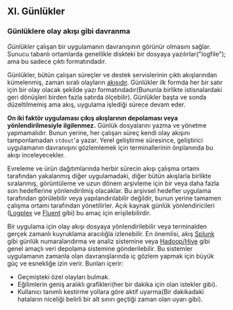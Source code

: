 ## XI. Günlükler
### Günlüklere olay akışı gibi davranma

*Günlükler* çalışan bir uygulamanın davranışının görünür olmasını sağlar. Sunucu tabanlı ortamlarda genellikle diskteki bir dosyaya yazılırlar("logfile"); ama bu sadece çıktı formatındadır.

Günlükler, bütün çalışan süreçler ve destek servislerinin çıktı akışlarından kümelenmiş, zaman sıralı olayların [akışıdır](https://adam.herokuapp.com/past/2011/4/1/logs_are_streams_not_files/). Günlükler ilk formda her bir satır için bir olay olacak şekilde yazı formatındadır(Bununla birlikte istisnalardaki geri dönüşleri birden fazla satırda ölçebilir). Günlükler başta ve sonda düzeltilmemiş ama akış, uygulama işlediği sürece devam eder.

**On iki faktör uygulaması çıkış akışlarının depolaması veya yönlendirilmesiyle ilgilenmez.** Günlük dosyalarını yazma ve yönetme yapmamalıdır. Bunun yerine, her çalışan süreç kendi olay akışını tamponlamadan `stdout`'a yazar. Yerel geliştirme süresince, geliştirici uygulamanın davranışını gözlemlemek için terminallerinin önplanında bu akışı inceleyecekler.

Evreleme ve ürün dağıtımlarında herbir sürecin akışı çalışma ortamı tarafından yakalanmış diğer uygulamadaki, diğer bütün akışlarla birlikte sıralanmış, görüntüleme ve uzun dönem arşivleme için bir veya daha fazla son hedeflerine yönlendirilmiş olacaklar. Bu arşivsel hedefler uygulama tarafından görülebilir veya yapılandırılabilir değildir, bunun yerine tamamen çalışma ortamı tarafından yönetilirler. Açık kaynak günlük yönlendiricileri ([Logplex](https://github.com/heroku/logplex) ve [Fluent](https://github.com/fluent/fluentd) gibi) bu amaç için erişilebilirdir.

Bir uygulama için olay akışı dosyaya yönlendirilebilir veya terminalden gerçek zamanlı kuyruklama aracılığla izlenebilir. En önemlisi, akış  [Splunk](http://www.splunk.com/) gibi günlük numaralandırma ve analiz sistemine veya [Hadoop/Hive](http://hive.apache.org/) gibi genel amaçlı veri depolama sistemine gönderilebilir. Bu sistemler uygulamanın zamanla olan davranışlarında iç gözlem yapmak için büyük güç ve esnekliğe izin verir. Bunları içerir:

* Geçmişteki özel olayları bulmak.
* Eğilimlerin geniş aralıklı grafikleri(her bir dakika için olan istekler gibi).
* Kullanıcı tanımlı kestirme yollara göre aktif uyarma(Bir dakikadaki hataların niceliği belirli bir alt sınırı geçtiği zaman olan uyarı gibi).
